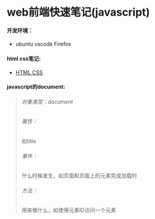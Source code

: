 # web前端快速笔记(javascript)

#### 开发环境：
* ubuntu vscode Firefox
#### html css笔记:
* [HTML CSS](/myHtml/README.md)

#### javascript的document:
> ###### 对象类型：document
> ###### 属性：
>   如title
> ###### 事件： 
>   什么时候发生，如页面和页面上的元素完成加载时
> ###### 方法：
>   用来做什么，如使用元素ID访问一个元素
